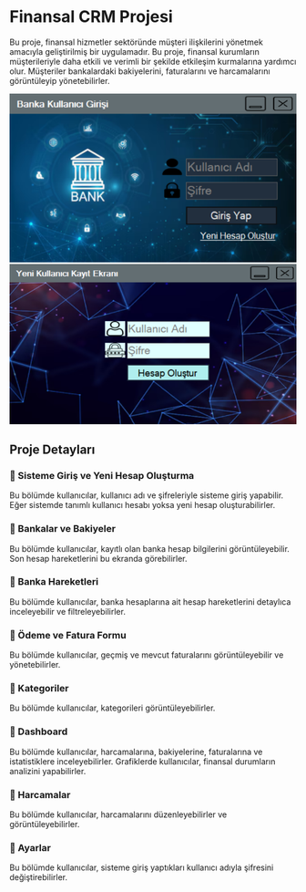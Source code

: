 # Finansal CRM Projesi
Bu proje, finansal hizmetler sektöründe müşteri ilişkilerini yönetmek amacıyla geliştirilmiş bir uygulamadır. Bu proje, finansal kurumların müşterileriyle daha etkili ve verimli bir şekilde etkileşim kurmalarına yardımcı olur. Müşteriler bankalardaki bakiyelerini, faturalarını ve harcamalarını görüntüleyip yönetebilirler.

![Image 1](https://github.com/aliyilmaz020/FinancialCrm/blob/master/FinancialCrm/images/login.png) 
![Image 2](https://github.com/aliyilmaz020/FinancialCrm/blob/master/FinancialCrm/images/NewUser.png) 
## Proje Detayları
### 📌 Sisteme Giriş ve Yeni Hesap Oluşturma
Bu bölümde kullanıcılar, kullanıcı adı ve şifreleriyle sisteme giriş yapabilir. Eğer sistemde tanımlı kullanıcı hesabı yoksa yeni hesap oluşturabilirler.
### 📌 Bankalar ve Bakiyeler
Bu bölümde kullanıcılar, kayıtlı olan banka hesap bilgilerini görüntüleyebilir. Son hesap hareketlerini bu ekranda görebilirler.
### 📌 Banka Hareketleri
Bu bölümde kullanıcılar, banka hesaplarına ait hesap hareketlerini detaylıca inceleyebilir ve filtreleyebilirler.
### 📌 Ödeme ve Fatura Formu
Bu bölümde kullanıcılar, geçmiş ve mevcut faturalarını görüntüleyebilir ve yönetebilirler.
### 📌 Kategoriler
Bu bölümde kullanıcılar, kategorileri görüntüleyebilirler.
### 📌 Dashboard
Bu bölümde kullanıcılar, harcamalarına, bakiyelerine, faturalarına ve istatistiklere inceleyebilirler. Grafiklerde kullanıcılar, finansal durumların analizini yapabilirler.
### 📌 Harcamalar
Bu bölümde kullanıcılar, harcamalarını düzenleyebilirler ve görüntüleyebilirler.
### 📌 Ayarlar
Bu bölümde kullanıcılar, sisteme giriş yaptıkları kullanıcı adıyla şifresini değiştirebilirler.

